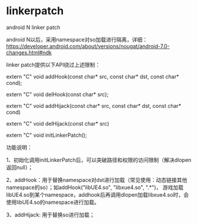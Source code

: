 # linkerpatch
android N linker patch


android N以后，采用namespace对so加载进行隔离，详细：https://developer.android.com/about/versions/nougat/android-7.0-changes.html#ndk

linker patch提供以下API绕过上述限制：

extern "C" void addHook(const char* src, const char* dst, const char* cond);

extern "C" void delHook(const char* src);

extern "C" void addHijack(const char* src, const char* dst, const char* cond)

extern "C" void delHijack(const char* src)

extern "C" void initLinkerPatch();

功能说明：

  1、初始化调用initLinkerPatch后，可以突破路径和权限的访问限制（解决dlopen返回null）；
  
  2、addHook：用于替换namespace对dst进行加载（常见使用：动态链接其他namespace的so）；如addHook("libUE4.so", "libxue4.so", ".*")， 游戏加载libUE4.so到某个namespace，addhook后再调用dlopen加载libxue4.so时，会使用libUE4.so的namespace进行加载。
  
  3、addHijack: 用于替换so进行加载；
  
